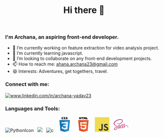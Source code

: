 

<!--
**Archanaayadav/Archanaayadav** is a ✨ _special_ ✨ repository because its `README.md` (this file) appears on your GitHub profile.

Here are some ideas to get you started:

- 🔭 I’m currently working on ...
- 🌱 I’m currently learning ...
- 👯 I’m looking to collaborate on ...
- 🤔 I’m looking for help with ...
- 💬 Ask me about ...
- 📫 How to reach me: ...
- 😄 Pronouns: ...
- ⚡ Fun fact: ...
-->
 ###
<h1 align="center"> Hi there 👋</h1>

&nbsp;

### I'm **Archana**, an aspiring front-end developer.


- 🔭 I’m currently working on feature extraction for video analysis project.
- 🌱 I’m currently learning javascript.
- 👯 I’m looking to collaborate on any front-end development projects.
- 📫 How to reach me: ahana.archana23@gmail.com
- 😄 Interests: Adventures, get togethers, travel.


### Connect with me:
<!--[![LinkedIN_icon](https://image.flaticon.com/icons/png/512/174/174857.png)](https://www.linkedin.com/in/archana-yadav23/)-->
<a href="https://www.linkedin.com/in/archana-yadav23/" target="blank"><img align="center" src="https://image.flaticon.com/icons/png/512/174/174857.png" alt="www.linkedin.com/in/archana-yadav23" height="48" width="48" /></a>

### Languages and Tools:

![PythonIcon](https://img.icons8.com/color/48/000000/python.png) &nbsp; <img src="https://www.r-project.org/Rlogo.png" height="48"> &nbsp; <img src="https://upload.wikimedia.org/wikipedia/commons/thumb/1/18/C_Programming_Language.svg/1200px-C_Programming_Language.svg.png" alt="c" width="48" height="48"/> &nbsp; <img src="https://raw.githubusercontent.com/devicons/devicon/master/icons/css3/css3-original-wordmark.svg" alt="css3" width="48" height="48"/> &nbsp; <img src="https://raw.githubusercontent.com/devicons/devicon/master/icons/html5/html5-original-wordmark.svg" alt="html5" width="48" height="48"/> &nbsp; <img src="https://raw.githubusercontent.com/devicons/devicon/master/icons/javascript/javascript-original.svg" alt="javascript" width="48" height="48"/> &nbsp; <img src="https://raw.githubusercontent.com/devicons/devicon/master/icons/sass/sass-original.svg" alt="sass" width="48" height="48"/>

